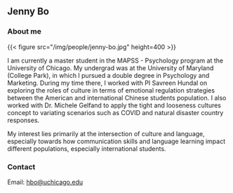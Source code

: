 ## Jenny Bo

### About me

{{< figure src="/img/people/jenny-bo.jpg" height=400 >}}

I am currently a master student in the MAPSS - Psychology program at the University of Chicago. My undergrad was at the University of Maryland (College Park), in which I pursued a double degree in Psychology and Marketing. During my time there, I worked with PI Savreen Hundal on exploring the roles of culture in terms of emotional regulation strategies between the American and international Chinese students population. I also worked with Dr. Michele Gelfand to apply the tight and looseness cultures concept to variating scenarios such as COVID and natural disaster country responses.  

My interest lies primarily at the intersection of culture and language, especially towards how communication skills and language learning impact different populations, especially international students.

### Contact
Email: hbo@uchicago.edu
